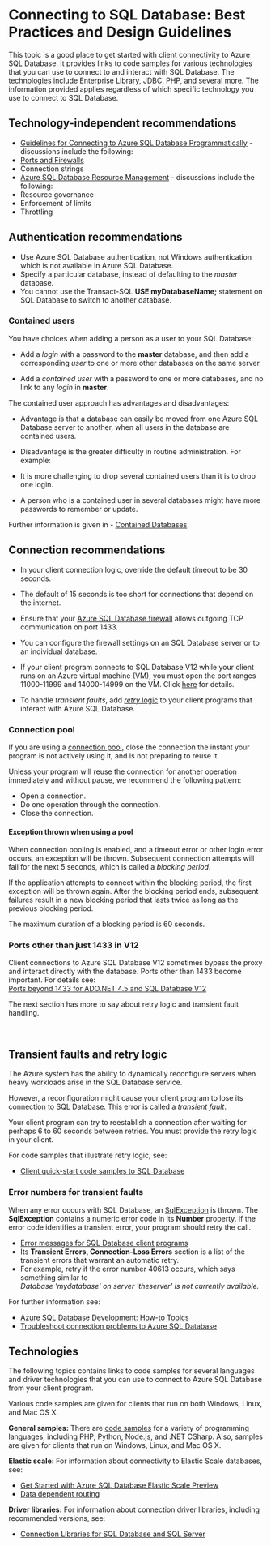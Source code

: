 <properties 
	pageTitle="Connect to SQL Database: Best Practices | Windows Azure" 
	description="A starting point topic that gathers together links and best practice recommendations for client programs that connect to Azure SQL Database from technologies such as ADO.NET and PHP." 
	services="sql-database" 
	documentationCenter="" 
	authors="MightyPen" 
	manager="jeffreyg" 
	editor=""/>


<tags 
	ms.service="sql-database" 
	ms.date="09/15/2015" 
	wacn.date=""/>


# Connecting to SQL Database: Best Practices and Design Guidelines


This topic is a good place to get started with client connectivity to Azure SQL Database. It provides links to code samples for various technologies that you can use to connect to and interact with SQL Database. The technologies include Enterprise Library, JDBC, PHP, and several more. The information provided applies regardless of which specific technology you use to connect to SQL Database.


## Technology-independent recommendations


- [Guidelines for Connecting to Azure SQL Database Programmatically](http://msdn.microsoft.com/zh-cn/library/azure/ee336282.aspx) - discussions include the following:
 - [Ports and Firewalls](/documentation/articles/sql-database-configure-firewall-settings)
 - Connection strings
- [Azure SQL Database Resource Management](https://msdn.microsoft.com/zh-CN/library/azure/dn338083.aspx) - discussions include the following:
 - Resource governance
 - Enforcement of limits
 - Throttling


## Authentication recommendations


- Use Azure SQL Database authentication, not Windows authentication which is not available in Azure SQL Database.
- Specify a particular database, instead of defaulting to the *master* database.
 - You cannot use the Transact-SQL **USE myDatabaseName;** statement on SQL Database to switch to another database.


### Contained users


You have choices when adding a person as a user to your SQL Database:

- Add a *login* with a password to the **master** database, and then add a corresponding *user* to one or more other databases on the same server.

- Add a *contained user* with a password to one or more databases, and no link to any *login* in **master**.


The contained user approach has advantages and disadvantages:

- Advantage is that a database can easily be moved from one Azure SQL Database server to another, when all users in the database are contained users.

- Disadvantage is the greater difficulty in routine administration. For example:
 - It is more challenging to drop several contained users than it is to drop one login.
 - A person who is a contained user in several databases might have more passwords to remember or update.


Further information is given in - [Contained Databases](http://msdn.microsoft.com/zh-cn/library/ff929071.aspx).


## Connection recommendations


- In your client connection logic, override the default timeout to be 30 seconds.
 - The default of 15 seconds is too short for connections that depend on the internet.


- Ensure that your [Azure SQL Database firewall](/documentation/articles/sql-database-firewall-configure) allows outgoing TCP communication on port 1433.
 - You can configure the firewall settings on an SQL Database server or to an individual database.


- If your client program connects to SQL Database V12 while your client runs on an Azure virtual machine (VM), you must open the port ranges 11000-11999 and 14000-14999 on the VM. Click [here](/documentation/articles/sql-database-develop-direct-route-ports-adonet-v12) for details.


- To handle *transient faults*, add [*retry* logic](#TransientFaultsAndRetryLogicGm) to your client programs that interact with Azure SQL Database.


### Connection pool


If you are using a [connection pool](http://msdn.microsoft.com/zh-cn/library/8xx3tyca.aspx), close the connection the instant your program is not actively using it, and is not preparing to reuse it.

Unless your program will reuse the connection for another operation immediately and without pause, we recommend the following pattern:

- Open a connection.
- Do one operation through the connection.
- Close the connection.


#### Exception thrown when using a pool


When connection pooling is enabled, and a timeout error or other login error occurs, an exception will be thrown. Subsequent connection attempts will fail for the next 5 seconds, which is called a *blocking period*.

If the application attempts to connect within the blocking period, the first exception will be thrown again. After the blocking period ends, subsequent failures result in a new blocking period that lasts twice as long as the previous blocking period.

The maximum duration of a blocking period is 60 seconds.


### Ports other than just 1433 in V12


Client connections to Azure SQL Database V12 sometimes bypass the proxy and interact directly with the database. Ports other than 1433 become important. For details see:<br/>
[Ports beyond 1433 for ADO.NET 4.5 and SQL Database V12](/documentation/articles/sql-database-develop-direct-route-ports-adonet-v12)


The next section has more to say about retry logic and transient fault handling.



<a name="TransientFaultsAndRetryLogicGm" id="TransientFaultsAndRetryLogicGm"></a>

&nbsp;

## Transient faults and retry logic


The Azure system has the ability to dynamically reconfigure servers when heavy workloads arise in the SQL Database service.

However, a reconfiguration might cause your client program to lose its connection to SQL Database. This error is called a *transient fault*.

Your client program can try to reestablish a connection after waiting for perhaps 6 to 60 seconds between retries. You must provide the retry logic in your client.

For code samples that illustrate retry logic, see:
- [Client quick-start code samples to SQL Database](/documentation/articles/sql-database-develop-quick-start-client-code-samples)


### Error numbers for transient faults


When any error occurs with SQL Database, an [SqlException](http://msdn.microsoft.com/zh-cn/library/system.data.sqlclient.sqlexception.aspx) is thrown. The **SqlException** contains a numeric error code in its **Number** property. If the error code identifies a transient error, your program should retry the call.


- [Error messages for SQL Database client programs](/documentation/articles/sql-database-develop-error-messages/#bkmk_connection_errors)
 - Its **Transient Errors, Connection-Loss Errors** section is a list of the transient errors that warrant an automatic retry.
 - For example, retry if the error number 40613 occurs, which says something similar to<br/>*Database 'mydatabase' on server 'theserver' is not currently available.*


For further information see:
- [Azure SQL Database Development: How-to Topics](http://msdn.microsoft.com/zh-cn/library/azure/ee621787.aspx)
- [Troubleshoot connection problems to Azure SQL Database](http://support.microsoft.com/kb/2980233/)


## Technologies


The following topics contains links to code samples for several languages and driver technologies that you can use to connect to Azure SQL Database from your client program.


Various code samples are given for clients that run on both Windows, Linux, and Mac OS X.


**General samples:** There are [code samples](/documentation/articles/sql-database-develop-quick-start-client-code-samples) for a variety of programming languages, including PHP, Python, Node.js, and .NET CSharp. Also, samples are given for clients that run on Windows, Linux, and Mac OS X.


**Elastic scale:** For information about connectivity to Elastic Scale databases, see:

- [Get Started with Azure SQL Database Elastic Scale Preview](/documentation/articles/sql-database-elastic-scale-get-started)
- [Data dependent routing](/documentation/articles/sql-database-elastic-scale-data-dependent-routing)


**Driver libraries:** For information about connection driver libraries, including recommended versions, see:

- [Connection Libraries for SQL Database and SQL Server](/documentation/articles/sql-database-libraries)

